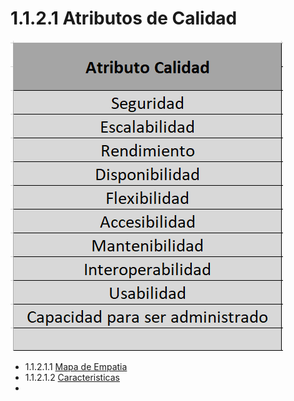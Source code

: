 # 1.1.2.1 Atributos de Calidad

![Lista atributos de calidad](https://github.com/F3liP3L/Software2-QuickJob-Documentacion/blob/main/assets/drivers-arquitectonicos/Atributos-de-calidad/Lista_Atributos.png)

- 1.1.2.1.1 [Mapa de Empatia](https://github.com/F3liP3L/Software2-QuickJob-Documentacion/blob/main/desing-high-level/restricciones-del-dise%C3%B1o/atributos-de-calidad/mapa-empatia/mapa-empatia.md)
- 1.1.2.1.2 [Caracteristicas](https://github.com/F3liP3L/Software2-QuickJob-Documentacion/tree/main/desing-high-level/restricciones-del-dise%C3%B1o/atributos-de-calidad/caracteristicas)
- 